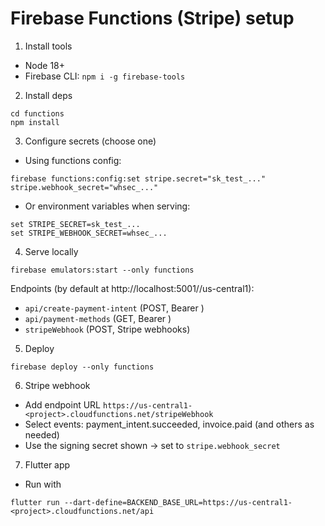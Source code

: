 # Firebase Functions (Stripe) setup

1) Install tools
- Node 18+
- Firebase CLI: `npm i -g firebase-tools`

2) Install deps
```
cd functions
npm install
```

3) Configure secrets (choose one)
- Using functions config:
```
firebase functions:config:set stripe.secret="sk_test_..." stripe.webhook_secret="whsec_..."
```
- Or environment variables when serving:
```
set STRIPE_SECRET=sk_test_...
set STRIPE_WEBHOOK_SECRET=whsec_...
```

4) Serve locally
```
firebase emulators:start --only functions
```
Endpoints (by default at http://localhost:5001/<project>/us-central1):
- `api/create-payment-intent` (POST, Bearer <Firebase ID token>)
- `api/payment-methods` (GET, Bearer <Firebase ID token>)
- `stripeWebhook` (POST, Stripe webhooks)

5) Deploy
```
firebase deploy --only functions
```

6) Stripe webhook
- Add endpoint URL `https://us-central1-<project>.cloudfunctions.net/stripeWebhook`
- Select events: payment_intent.succeeded, invoice.paid (and others as needed)
- Use the signing secret shown -> set to `stripe.webhook_secret`

7) Flutter app
- Run with
```
flutter run --dart-define=BACKEND_BASE_URL=https://us-central1-<project>.cloudfunctions.net/api
```



